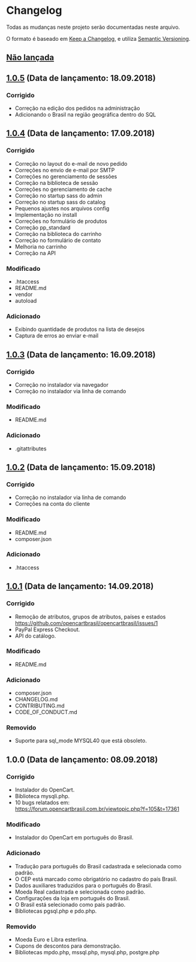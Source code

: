 # Changelog
Todas as mudanças neste projeto serão documentadas neste arquivo.

O formato é baseado em [Keep a Changelog](https://keepachangelog.com/pt-BR/1.0.0/),
e utiliza [Semantic Versioning](https://semver.org/lang/pt-BR/spec/v2.0.0.html).

## [Não lançada]

## [1.0.5] (Data de lançamento: 18.09.2018)
### Corrigido
- Correção na edição dos pedidos na administração
- Adicionando o Brasil na região geográfica dentro do SQL

## [1.0.4] (Data de lançamento: 17.09.2018)
### Corrigido
- Correção no layout do e-mail de novo pedido
- Correções no envio de e-mail por SMTP
- Correções no gerenciamento de sessões
- Correção na biblioteca de sessão
- Correções no gerenciamento de cache
- Correção no startup sass do admin
- Correção no startup sass do catalog
- Pequenos ajustes nos arquivos config
- Implementação no install
- Correções no formulário de produtos
- Correção pp_standard
- Correção na biblioteca do carrinho
- Correção no formulário de contato
- Melhoria no carrinho
- Correção na API

### Modificado
- .htaccess
- README.md
- vendor
- autoload

### Adicionado
- Exibindo quantidade de produtos na lista de desejos
- Captura de erros ao enviar e-mail

## [1.0.3] (Data de lançamento: 16.09.2018)
### Corrigido
- Correção no instalador via navegador
- Correção no instalador via linha de comando

### Modificado
- README.md

### Adicionado
- .gitattributes

## [1.0.2] (Data de lançamento: 15.09.2018)
### Corrigido
- Correção no instalador via linha de comando
- Correções na conta do cliente

### Modificado
- README.md
- composer.json

### Adicionado
- .htaccess

## [1.0.1] (Data de lançamento: 14.09.2018)
### Corrigido
- Remoção de atributos, grupos de atributos, países e estados https://github.com/opencartbrasil/opencartbrasil/issues/1
- PayPal Express Checkout.
- API do catálogo.

### Modificado
- README.md

### Adicionado
- composer.json
- CHANGELOG.md
- CONTRIBUTING.md
- CODE_OF_CONDUCT.md

### Removido
- Suporte para sql_mode MYSQL40 que está obsoleto.

## 1.0.0 (Data de lançamento: 08.09.2018)
### Corrigido
- Instalador do OpenCart.
- Biblioteca mysqli.php.
- 10 bugs relatados em: https://forum.opencartbrasil.com.br/viewtopic.php?f=105&t=17361

### Modificado
- Instalador do OpenCart em português do Brasil.

### Adicionado
- Tradução para português do Brasil cadastrada e selecionada como padrão.
- O CEP está marcado como obrigatório no cadastro do país Brasil.
- Dados auxiliares traduzidos para o português do Brasil.
- Moeda Real cadastrada e selecionada como padrão.
- Configurações da loja em português do Brasil.
- O Brasil está selecionado como país padrão.
- Bibliotecas pgsql.php e pdo.php.

### Removido
- Moeda Euro e Libra esterlina.
- Cupons de descontos para demonstração.
- Bibliotecas mpdo.php, mssql.php, mysql.php, postgre.php

[Não lançada]: https://github.com/opencartbrasil/opencartbrasil/compare/v1.0.5...HEAD
[1.0.5]: https://github.com/opencartbrasil/opencartbrasil/compare/v1.0.4...v1.0.5
[1.0.4]: https://github.com/opencartbrasil/opencartbrasil/compare/v1.0.3...v1.0.4
[1.0.3]: https://github.com/opencartbrasil/opencartbrasil/compare/v1.0.2...v1.0.3
[1.0.2]: https://github.com/opencartbrasil/opencartbrasil/compare/v1.0.1...v1.0.2
[1.0.1]: https://github.com/opencartbrasil/opencartbrasil/compare/v1.0.0...v1.0.1
